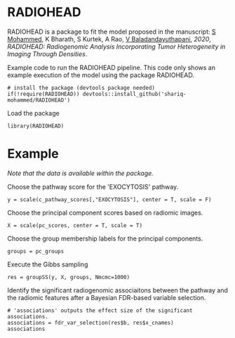# RADIOHEAD

RADIOHEAD is a package to fit the model proposed in the manuscript: 
[S Mohammed](shariq-mohammed.github.io), K Bharath, S Kurtek, A Rao, [V Baladandayuthapani](bayesrx.github.io), *2020*, _RADIOHEAD: Radiogenomic Analysis Incorporating Tumor Heterogeneity in Imaging Through Densities_.

Example code to run the RADIOHEAD pipeline. This code only shows an example execution of the model using the package RADIOHEAD.

```
# install the package (devtools package needed)
if(!require(RADIOHEAD)) devtools::install_github('shariq-mohammed/RADIOHEAD')
```

Load the package
```
library(RADIOHEAD)
```

# Example

_Note that the data is available within the package._

Choose the pathway score for the 'EXOCYTOSIS' pathway.
```
y = scale(c_pathway_scores[,"EXOCYTOSIS"], center = T, scale = F)
```

Choose the principal component scores based on radiomic images.
```
X = scale(pc_scores, center = T, scale = T)
```

Choose the group membership labels for the principal components.
```
groups = pc_groups
```

Execute the Gibbs sampling
```
res = groupSS(y, X, groups, Nmcmc=1000)
```

Identify the significant radiogenomic associaitons between the pathway and the radiomic features after a Bayesian FDR-based variable selection.
```
# 'associations' outputs the effect size of the significant associations.
associations = fdr_var_selection(res$b, res$x_cnames)
associations
```
